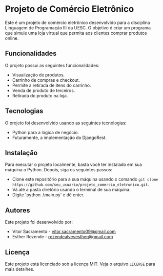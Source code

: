 # Projeto de Comércio Eletrônico

Este é um projeto de comércio eletrônico desenvolvido para a disciplina Linguagem de Programação III da UESC. O objetivo é criar um programa que simule uma loja virtual que permita aos clientes comprar produtos online.

## Funcionalidades

O projeto possui as seguintes funcionalidades:

- Visualização de produtos.
- Carrinho de compras e checkout.
- Permite a retirada de itens do carrinho.
- Venda de produto de terceiros.
- Retirada do produto na loja.

## Tecnologias

O projeto foi desenvolvido usando as seguintes tecnologias:

- Python para a lógica de negócio.
- Futuramente, a implementação do DjangoRest.

## Instalação

Para executar o projeto localmente, basta você ter instalado em sua máquina o Python. Depois, siga os seguintes passos:

- Clone este repositório para a sua máquina usando o comando `git clone https://github.com/seu_usuario/projeto_comercio_eletronico.git`.
- Vá até a pasta diretório usando o terminal de sua máquina.
- Digite 'python .\main.py' e dê enter.

## Autores

Este projeto foi desenvolvido por:

- Vitor Sacramento - vitor.sacramento09@gmail.com
- Esther Rezende - rezendealvesesther@gmail.com

## Licença

Este projeto está licenciado sob a licença MIT. Veja o arquivo `LICENSE` para mais detalhes.

